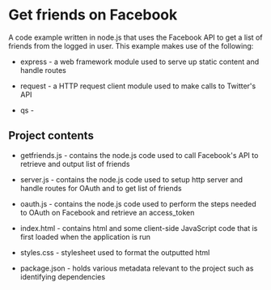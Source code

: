 Get friends on Facebook
=======================

A code example written in node.js that uses the Facebook API to get a list of friends from the logged in user. This example makes use of the following:

* express - a web framework module used to serve up static content and handle routes

* request - a HTTP request client module used to make calls to Twitter's API

* qs - 

Project contents
----------------

* getfriends.js - contains the node.js code used to call Facebook's API to retrieve and output list of friends

* server.js - contains the node.js code used to setup http server and handle routes for OAuth and to get list of friends

* oauth.js - contains the node.js code used to perform the steps needed to OAuth on Facebook and retrieve an access_token
  
* index.html - contains html and some client-side JavaScript code that is first loaded when the application is run
  
* styles.css - stylesheet used to format the outputted html

* package.json - holds various metadata relevant to the project such as identifying dependencies

